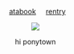 
<div align="center"> 
  
  ‎      ‎  ‎   ‎‎ [atabook](https://gojo.atabook.org/)  ‎ ‎‎‎ ‎‎ ‎‎ ‎[rentry](https://rentry.co/stayhere)  ‎ ‎  
 </div>

<p align="center"> <img src="https://i.imgur.com/To5s6fi.png" > </p> 
<p align="center">
hi ponytown
</div>
